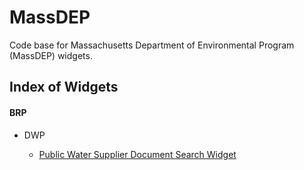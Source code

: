 MassDEP
=======
Code base for Massachusetts Department of Environmental Program (MassDEP) 
widgets.

Index of Widgets
----------------

#### BRP

* DWP

  * [Public Water Supplier Document Search Widget](https://massgov.github.io/MassDEP/brp/dwp/pws-documents-search/build/)
  
